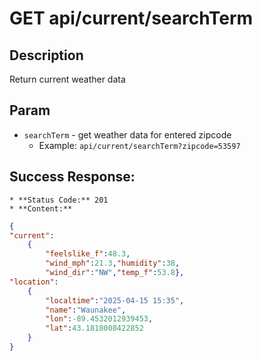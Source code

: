 # GET api/current/searchTerm

## Description
Return current weather data

## Param
* `searchTerm` - get weather data for entered zipcode
  * Example: `api/current/searchTerm?zipcode=53597`

## Success Response:
    * **Status Code:** 201
    * **Content:**

```json
{
"current":
    {
        "feelslike_f":48.3,
        "wind_mph":21.3,"humidity":38,
        "wind_dir":"NW","temp_f":53.8},
"location":
    {
        "localtime":"2025-04-15 15:35",
        "name":"Waunakee",
        "lon":-89.4532012939453,
        "lat":43.1818008422852
    }
}
